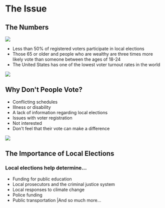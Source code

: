 # The Issue

## The Numbers

![](https://the-informed-voter-project.github.io/website.github.io/images/vote-mult.jpg)

  * Less than 50% of registered voters participate in local elections
  * Those 65 or older and people who are wealthy are three times more likely vote than someone between the ages of 18-24
  * The United States has one of the lowest voter turnout rates in the world

![](https://the-informed-voter-project.github.io/website.github.io/images/funnel.PNG)

## Why Don't People Vote?

  * Conflicting schedules
  * Illness or disability
  * A lack of information regarding local elections
  * Issues with voter registration
  * Not interested
  * Don't feel that their vote can make a difference
  
![](https://the-informed-voter-project.github.io/website.github.io/images/silence-violence.jfif)

## The Importance of Local Elections
### Local elections help determine...
  * Funding for public education
  * Local prosecutors and the criminal justice system
  * Local responses to climate change
  * Police funding
  * Public transportation
  |And so much more...
